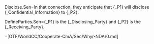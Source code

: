 Disclose.Sen=In that connection, they anticipate that {_P1} will disclose {_Confidential_Information} to {_P2}.

DefineParties.Sen={_P1} is the {_Disclosing_Party} and {_P2} is the {_Receiving_Party}. 

=[OTF/WorldCC/Cooperate-CmA/Sec/Why/-NDA/0.md]

